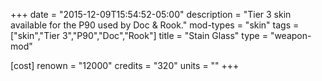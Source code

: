 +++
date = "2015-12-09T15:54:52-05:00"
description = "Tier 3 skin available for the P90 used by Doc & Rook."
mod-types = "skin"
tags = ["skin","Tier 3","P90","Doc","Rook"]
title = "Stain Glass"
type = "weapon-mod"

[cost]
  renown = "12000"
  credits = "320"
  units = ""
+++
